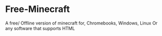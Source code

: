 # Free-Minecraft
A free/ Offline version of minecraft for, Chromebooks, Windows, Linux Or any software that supports HTML
